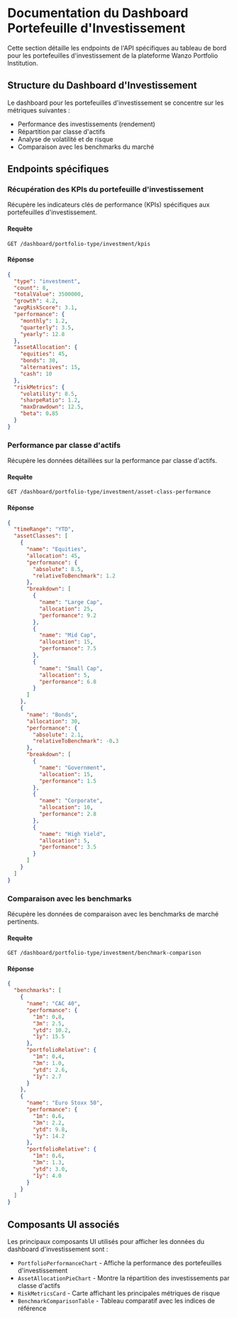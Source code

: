 # Documentation du Dashboard Portefeuille d'Investissement

Cette section détaille les endpoints de l'API spécifiques au tableau de bord pour les portefeuilles d'investissement de la plateforme Wanzo Portfolio Institution.

## Structure du Dashboard d'Investissement

Le dashboard pour les portefeuilles d'investissement se concentre sur les métriques suivantes :
- Performance des investissements (rendement)
- Répartition par classe d'actifs
- Analyse de volatilité et de risque
- Comparaison avec les benchmarks du marché

## Endpoints spécifiques

### Récupération des KPIs du portefeuille d'investissement

Récupère les indicateurs clés de performance (KPIs) spécifiques aux portefeuilles d'investissement.

#### Requête

```
GET /dashboard/portfolio-type/investment/kpis
```

#### Réponse

```json
{
  "type": "investment",
  "count": 8,
  "totalValue": 3500000,
  "growth": 4.2,
  "avgRiskScore": 3.1,
  "performance": {
    "monthly": 1.2,
    "quarterly": 3.5,
    "yearly": 12.8
  },
  "assetAllocation": {
    "equities": 45,
    "bonds": 30,
    "alternatives": 15,
    "cash": 10
  },
  "riskMetrics": {
    "volatility": 8.5,
    "sharpeRatio": 1.2,
    "maxDrawdown": 12.5,
    "beta": 0.85
  }
}
```

### Performance par classe d'actifs

Récupère les données détaillées sur la performance par classe d'actifs.

#### Requête

```
GET /dashboard/portfolio-type/investment/asset-class-performance
```

#### Réponse

```json
{
  "timeRange": "YTD",
  "assetClasses": [
    {
      "name": "Equities",
      "allocation": 45,
      "performance": {
        "absolute": 8.5,
        "relativeToBenchmark": 1.2
      },
      "breakdown": [
        {
          "name": "Large Cap",
          "allocation": 25,
          "performance": 9.2
        },
        {
          "name": "Mid Cap",
          "allocation": 15,
          "performance": 7.5
        },
        {
          "name": "Small Cap",
          "allocation": 5,
          "performance": 6.8
        }
      ]
    },
    {
      "name": "Bonds",
      "allocation": 30,
      "performance": {
        "absolute": 2.1,
        "relativeToBenchmark": -0.3
      },
      "breakdown": [
        {
          "name": "Government",
          "allocation": 15,
          "performance": 1.5
        },
        {
          "name": "Corporate",
          "allocation": 10,
          "performance": 2.8
        },
        {
          "name": "High Yield",
          "allocation": 5,
          "performance": 3.5
        }
      ]
    }
  ]
}
```

### Comparaison avec les benchmarks

Récupère les données de comparaison avec les benchmarks de marché pertinents.

#### Requête

```
GET /dashboard/portfolio-type/investment/benchmark-comparison
```

#### Réponse

```json
{
  "benchmarks": [
    {
      "name": "CAC 40",
      "performance": {
        "1m": 0.8,
        "3m": 2.5,
        "ytd": 10.2,
        "1y": 15.5
      },
      "portfolioRelative": {
        "1m": 0.4,
        "3m": 1.0,
        "ytd": 2.6,
        "1y": 2.7
      }
    },
    {
      "name": "Euro Stoxx 50",
      "performance": {
        "1m": 0.6,
        "3m": 2.2,
        "ytd": 9.8,
        "1y": 14.2
      },
      "portfolioRelative": {
        "1m": 0.6,
        "3m": 1.3,
        "ytd": 3.0,
        "1y": 4.0
      }
    }
  ]
}
```

## Composants UI associés

Les principaux composants UI utilisés pour afficher les données du dashboard d'investissement sont :

- `PortfolioPerformanceChart` - Affiche la performance des portefeuilles d'investissement
- `AssetAllocationPieChart` - Montre la répartition des investissements par classe d'actifs
- `RiskMetricsCard` - Carte affichant les principales métriques de risque
- `BenchmarkComparisonTable` - Tableau comparatif avec les indices de référence
